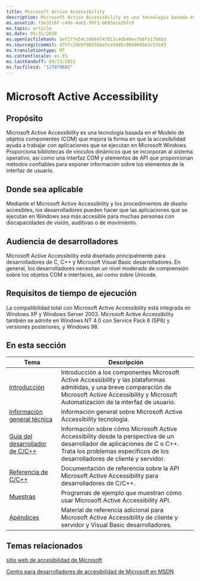 ```yaml
---
title: Microsoft Active Accessibility
description: Microsoft Active Accessibility es una tecnología basada en el Modelo de objetos componentes (COM) que mejora la forma en que la accesibilidad ayuda a trabajar con aplicaciones que se ejecutan en Microsoft Windows.
ms.assetid: f3e31c6f-c49e-4a61-99f1-b695ece2bfc9
ms.topic: article
ms.date: 05/31/2018
ms.openlocfilehash: bef277e54c34b64747811c4db40ecfb8fa1fb6bd
ms.sourcegitcommit: d75fc10b9f0825bbe5ce5045c90d4045e3c53243
ms.translationtype: MT
ms.contentlocale: es-ES
ms.lasthandoff: 09/13/2021
ms.locfileid: "127070682"
---
```

# <a name="microsoft-active-accessibility"></a>Microsoft Active Accessibility

## <a name="purpose"></a>Propósito

Microsoft Active Accessibility es una tecnología basada en el Modelo de objetos componentes (COM) que mejora la forma en que la accesibilidad ayuda a trabajar con aplicaciones que se ejecutan en Microsoft Windows. Proporciona bibliotecas de vínculos dinámicos que se incorporan al sistema operativo, así como una interfaz COM y elementos de API que proporcionan métodos confiables para exponer información sobre los elementos de la interfaz de usuario.

## <a name="where-applicable"></a>Donde sea aplicable

Mediante el Microsoft Active Accessibility y los procedimientos de diseño accesibles, los desarrolladores pueden hacer que las aplicaciones que se ejecutan en Windows sea más accesible para muchas personas con discapacidades de visión, auditivas o de movimiento.

## <a name="developer-audience"></a>Audiencia de desarrolladores

Microsoft Active Accessibility está diseñado principalmente para desarrolladores de C, C++ y Microsoft Visual Basic desarrolladores. En general, los desarrolladores necesitan un nivel moderado de comprensión sobre los objetos COM e interfaces, así como sobre Unicode.

## <a name="run-time-requirements"></a>Requisitos de tiempo de ejecución

La compatibilidad total con Microsoft Active Accessibility está integrada en Windows XP y Windows Server 2003. Microsoft Active Accessibility también se admite en Windows NT 4.0 con Service Pack 6 (SP6) y versiones posteriores, y Windows 98.

## <a name="in-this-section"></a>En esta sección



| Tema                                                             | Descripción                                                                                                                                                                                 |
|-------------------------------------------------------------------|---------------------------------------------------------------------------------------------------------------------------------------------------------------------------------------------|
| [Introducción](getting-started.md)<br/>                 | Introducción a los componentes Microsoft Active Accessibility y las plataformas admitidas, y una breve comparación de Microsoft Active Accessibility y Microsoft Automatización de la interfaz de usuario.<br/> |
| [Información general técnica](technical-overview.md)<br/>           | Información general sobre Microsoft Active Accessibility tecnología.<br/>                                                                                                             |
| [Guía del desarrollador de C/C++](c-c---developer-s-guide.md)<br/> | Información sobre cómo Microsoft Active Accessibility desde la perspectiva de un desarrollador de aplicaciones de C o C++. Trata los problemas específicos de los desarrolladores de cliente y servidor.<br/>  |
| [Referencia de C/C++](c-c---reference.md)<br/>                 | Documentación de referencia sobre la API Microsoft Active Accessibility para desarrolladores de C/C++.<br/>                                                                                       |
| [Muestras](samples.md)<br/>                                 | Programas de ejemplo que muestran cómo usar Microsoft Active Accessibility API.<br/>                                                                                              |
| [Apéndices](appendixes.md)<br/>                           | Material de referencia adicional para Microsoft Active Accessibility de cliente y servidor y Visual Basic desarrolladores.<br/>                                                       |



 

## <a name="related-topics"></a>Temas relacionados

<dl> <dt>

[sitio web de accesibilidad de Microsoft](https://www.microsoft.com/enable/)
</dt> <dt>

[Centro para desarrolladores de accesibilidad de Microsoft en MSDN](/windows/apps/accessibility)
</dt> </dl>

 

